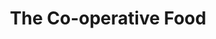 ---
title: "The Co-operative Food"
url: /chelmsford/the-co-operative-food-beehive-lane/
shop: convenience
---